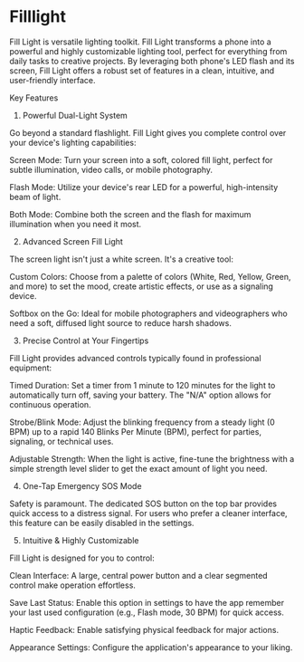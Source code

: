 # Filllight
Fill Light is versatile lighting toolkit.
Fill Light transforms a phone into a powerful and highly customizable lighting tool, perfect for everything from daily tasks to creative projects. By leveraging both phone's LED flash and its screen, Fill Light offers a robust set of features in a clean, intuitive, and user-friendly interface.

Key Features

1. Powerful Dual-Light System

Go beyond a standard flashlight. Fill Light gives you complete control over your device's lighting capabilities:

Screen Mode: Turn your screen into a soft, colored fill light, perfect for subtle illumination, video calls, or mobile photography.

Flash Mode: Utilize your device's rear LED for a powerful, high-intensity beam of light.

Both Mode: Combine both the screen and the flash for maximum illumination when you need it most.

2. Advanced Screen Fill Light

The screen light isn't just a white screen. It's a creative tool:

Custom Colors: Choose from a palette of colors (White, Red, Yellow, Green, and more) to set the mood, create artistic effects, or use as a signaling device.

Softbox on the Go: Ideal for mobile photographers and videographers who need a soft, diffused light source to reduce harsh shadows.

3. Precise Control at Your Fingertips

Fill Light provides advanced controls typically found in professional equipment:

Timed Duration: Set a timer from 1 minute to 120 minutes for the light to automatically turn off, saving your battery. The "N/A" option allows for continuous operation.

Strobe/Blink Mode: Adjust the blinking frequency from a steady light (0 BPM) up to a rapid 140 Blinks Per Minute (BPM), perfect for parties, signaling, or technical uses.

Adjustable Strength: When the light is active, fine-tune the brightness with a simple strength level slider to get the exact amount of light you need.

4. One-Tap Emergency SOS Mode

Safety is paramount. The dedicated SOS button on the top bar provides quick access to a distress signal. For users who prefer a cleaner interface, this feature can be easily disabled in the settings.

5. Intuitive & Highly Customizable

Fill Light is designed for you to control:

Clean Interface: A large, central power button and a clear segmented control make operation effortless.

Save Last Status: Enable this option in settings to have the app remember your last used configuration (e.g., Flash mode, 30 BPM) for quick access.

Haptic Feedback: Enable satisfying physical feedback for major actions.

Appearance Settings: Configure the application's appearance to your liking.

